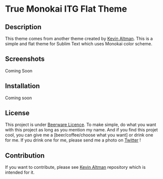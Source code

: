 # True Monokai ITG Flat Theme

## Description

This theme comes from another theme created by [Kevin Altman](https://github.com/itsthatguy/theme-itg-flat). This is a simple and flat theme for Sublim Text which uses Monokai color scheme.

## Screenshots

Coming Soon

## Installation

Coming soon

## License

This project is under [Beerware Licence](http://www.wikiwand.com/en/Beerware). To make simple, do what you want with this project as long as you mention my name. And if you find this projet cool, you can give me a [beer/coffee/choose what you want] or drink one for me. If you drink one for me, please send me a photo on [Twitter](https://twitter.com/Dusterherz) !

## Contribution

If you want to contribute, please see [Kevin Altman](https://github.com/itsthatguy/theme-itg-flat) repository which is intended for it.
